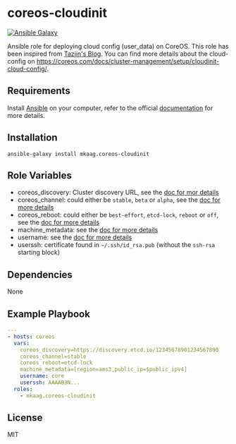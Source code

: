 coreos-cloudinit
================

[![Ansible Galaxy](https://img.shields.io/badge/galaxy-mkaag.coreos--cloudinit-660198.svg)](https://galaxy.ansible.com/list#/roles/3629)

Ansible role for deploying cloud config (user_data) on CoreOS. This role has been inspired from [Tazjin's Blog](http://www.tazj.in/en/1410951452).
You can find more details about the cloud-config on https://coreos.com/docs/cluster-management/setup/cloudinit-cloud-config/.

Requirements
------------

Install [Ansible](http://www.ansible.com) on your computer, refer to the official [documentation](http://docs.ansible.com/intro_installation.html) for more details.

Installation
------------

`ansible-galaxy install mkaag.coreos-cloudinit`

Role Variables
--------------

- coreos_discovery: Cluster discovery URL, see the [doc for mor details](https://coreos.com/docs/cluster-management/setup/cluster-discovery/)
- coreos_channel: could either be `stable`, `beta` or `alpha`, see the [doc for more details](https://coreos.com/docs/cluster-management/setup/switching-channels/)
- coreos_reboot: could either be `best-effort`, `etcd-lock`, `reboot` or `off`, see the [doc for more details](https://coreos.com/docs/cluster-management/setup/update-strategies/)
- machine_metadata: see the [doc for more details](https://coreos.com/docs/launching-containers/launching/launching-containers-fleet/)
- username: see the [doc for more details](https://coreos.com/docs/cluster-management/setup/cloudinit-cloud-config/#users)
- userssh: certificate found in `~/.ssh/id_rsa.pub` (without the `ssh-rsa` starting block)

Dependencies
------------

None

Example Playbook
----------------

```yml
---
- hosts: coreos
  vars:
    coreos_discovery=https://discovery.etcd.io/12345678901234567890
    coreos_channel=stable
    coreos_reboot=etcd-lock
    machine_metadata=[region=ams3,public_ip=$public_ipv4]
    username: core
    userssh: AAAAB3N...
  roles:
    - mkaag.coreos-cloudinit
```

License
-------

MIT